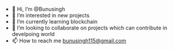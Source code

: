 - 👋 Hi, I’m @Bunusingh
- 👀 I’m interested in new projects
- 🌱 I’m currently learning blockchain
- 💞️ I’m looking to collaborate on projects which can contribute in develpoing world
- 📫 How to reach me bunusingh115@gmail.com

<!---
Bunusingh/Bunusingh is a ✨ special ✨ repository because its `README.md` (this file) appears on your GitHub profile.
You can click the Preview link to take a look at your changes.
--->
